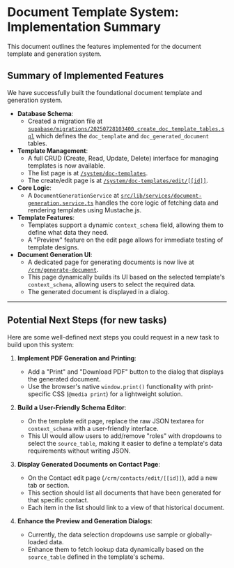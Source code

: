 # Document Template System: Implementation Summary

This document outlines the features implemented for the document template and generation system.

## Summary of Implemented Features

We have successfully built the foundational document template and generation system.

*   **Database Schema**:
    *   Created a migration file at [`supabase/migrations/20250728103400_create_doc_template_tables.sql`](supabase/migrations/20250728103400_create_doc_template_tables.sql) which defines the `doc_template` and `doc_generated_document` tables.
*   **Template Management**:
    *   A full CRUD (Create, Read, Update, Delete) interface for managing templates is now available.
    *   The list page is at [`/system/doc-templates`](src/routes/(app)/system/doc-templates/).
    *   The create/edit page is at [`/system/doc-templates/edit/[[id]]`](src/routes/(app)/system/doc-templates/edit/[[id]]/).
*   **Core Logic**:
    *   A `DocumentGenerationService` at [`src/lib/services/document-generation.service.ts`](src/lib/services/document-generation.service.ts) handles the core logic of fetching data and rendering templates using Mustache.js.
*   **Template Features**:
    *   Templates support a dynamic `context_schema` field, allowing them to define what data they need.
    *   A "Preview" feature on the edit page allows for immediate testing of template designs.
*   **Document Generation UI**:
    *   A dedicated page for generating documents is now live at [`/crm/generate-document`](src/routes/(app)/crm/generate-document/).
    *   This page dynamically builds its UI based on the selected template's `context_schema`, allowing users to select the required data.
    *   The generated document is displayed in a dialog.

---

## Potential Next Steps (for new tasks)

Here are some well-defined next steps you could request in a new task to build upon this system:

1.  **Implement PDF Generation and Printing**:
    *   Add a "Print" and "Download PDF" button to the dialog that displays the generated document.
    *   Use the browser's native `window.print()` functionality with print-specific CSS (`@media print`) for a lightweight solution.

2.  **Build a User-Friendly Schema Editor**:
    *   On the template edit page, replace the raw JSON textarea for `context_schema` with a user-friendly interface.
    *   This UI would allow users to add/remove "roles" with dropdowns to select the `source_table`, making it easier to define a template's data requirements without writing JSON.

3.  **Display Generated Documents on Contact Page**:
    *   On the Contact edit page (`/crm/contacts/edit/[[id]]`), add a new tab or section.
    *   This section should list all documents that have been generated for that specific contact.
    *   Each item in the list should link to a view of that historical document.

4.  **Enhance the Preview and Generation Dialogs**:
    *   Currently, the data selection dropdowns use sample or globally-loaded data.
    *   Enhance them to fetch lookup data dynamically based on the `source_table` defined in the template's schema.